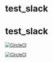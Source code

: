 # test_slack

# test_slack

[![CircleCI](https://circleci.com/gh/HennaAbbas/test_slack.svg?style=svg)](https://circleci.com/gh/HennaAbbas/test_slack)

[![CircleCI](https://circleci.com/gh/HennaAbbas/test_slack.svg?style=svg&circle-token=7f206099010593c505cb27f8cc021548dcb79649)](<LINK>)
